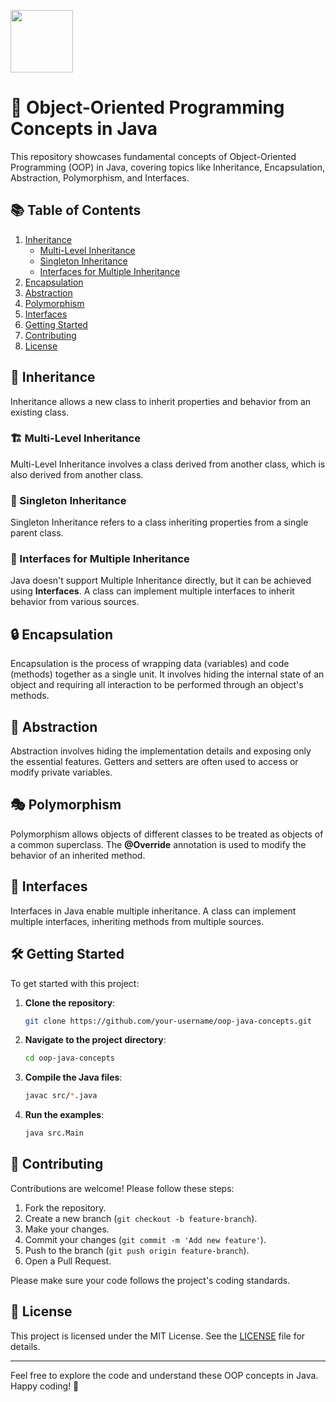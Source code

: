 <p align="left">
  <img src=![vecteezy_pixel-art-illustration-coffee-pixelated-coffee-a-cup-of_26718722](https://github.com/user-attachments/assets/0682d68d-33f9-47b0-bb71-314a64aca84e) width="100" />
</p>

# 🚀 Object-Oriented Programming Concepts in Java

This repository showcases fundamental concepts of Object-Oriented Programming (OOP) in Java, covering topics like Inheritance, Encapsulation, Abstraction, Polymorphism, and Interfaces.

## 📚 Table of Contents

1. [Inheritance](#inheritance)
   - [Multi-Level Inheritance](#multi-level-inheritance)
   - [Singleton Inheritance](#singleton-inheritance)
   - [Interfaces for Multiple Inheritance](#interfaces-for-multiple-inheritance)
2. [Encapsulation](#encapsulation)
3. [Abstraction](#abstraction)
4. [Polymorphism](#polymorphism)
5. [Interfaces](#interfaces)
6. [Getting Started](#getting-started)
7. [Contributing](#contributing)
8. [License](#license)

## 🔄 Inheritance

Inheritance allows a new class to inherit properties and behavior from an existing class.

### 🏗️ Multi-Level Inheritance

Multi-Level Inheritance involves a class derived from another class, which is also derived from another class.

### 🧩 Singleton Inheritance

Singleton Inheritance refers to a class inheriting properties from a single parent class.

### 🔀 Interfaces for Multiple Inheritance

Java doesn't support Multiple Inheritance directly, but it can be achieved using **Interfaces**. A class can implement multiple interfaces to inherit behavior from various sources.

## 🔒 Encapsulation

Encapsulation is the process of wrapping data (variables) and code (methods) together as a single unit. It involves hiding the internal state of an object and requiring all interaction to be performed through an object's methods.

## 🌟 Abstraction

Abstraction involves hiding the implementation details and exposing only the essential features. Getters and setters are often used to access or modify private variables.

## 🎭 Polymorphism

Polymorphism allows objects of different classes to be treated as objects of a common superclass. The **@Override** annotation is used to modify the behavior of an inherited method.

## 📜 Interfaces

Interfaces in Java enable multiple inheritance. A class can implement multiple interfaces, inheriting methods from multiple sources.

## 🛠️ Getting Started

To get started with this project:

1. **Clone the repository**:
    ```bash
    git clone https://github.com/your-username/oop-java-concepts.git
    ```
2. **Navigate to the project directory**:
    ```bash
    cd oop-java-concepts
    ```
3. **Compile the Java files**:
    ```bash
    javac src/*.java
    ```
4. **Run the examples**:
    ```bash
    java src.Main
    ```

## 🤝 Contributing

Contributions are welcome! Please follow these steps:

1. Fork the repository.
2. Create a new branch (`git checkout -b feature-branch`).
3. Make your changes.
4. Commit your changes (`git commit -m 'Add new feature'`).
5. Push to the branch (`git push origin feature-branch`).
6. Open a Pull Request.

Please make sure your code follows the project's coding standards.

## 📄 License

This project is licensed under the MIT License. See the [LICENSE](LICENSE) file for details.

---

Feel free to explore the code and understand these OOP concepts in Java. Happy coding! 🎉
